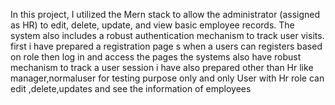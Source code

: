 In this project, I utilized the Mern stack to allow the administrator (assigned as HR) to edit, delete, update, and 
view basic employee records. The system also includes a robust authentication mechanism to track user visits.
first i have prepared a registration page s when a users can registers based on role then log in and access the pages the systems also
have robust mechanism to track a user session  i have also prepared other than Hr like manager,normaluser for testing purpose only and only User with Hr role can 
edit ,delete,updates and see the information of employees
